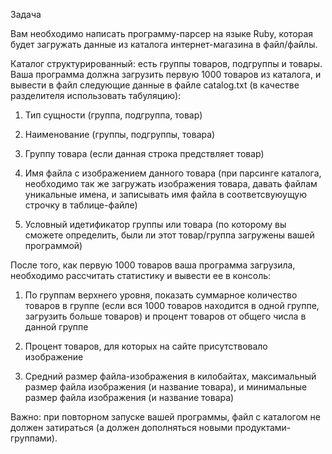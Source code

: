 Задача

Вам необходимо написать программу-парсер на языке Ruby, которая будет загружать данные из каталога интернет-магазина в файл/файлы.

Каталог структурированный: есть группы товаров, подгруппы и товары. Ваша программа должна загрузить первую 1000 товаров из каталога, и вывести в файл следующие данные в файле catalog.txt (в качестве разделителя использовать табуляцию):

1) Тип сущности (группа, подгруппа, товар)

2) Наименование (группы, подгруппы, товара)

2) Группу товара (если данная строка предствляет товар)

3) Имя файла с изображением данного товара (при парсинге каталога, необходимо так же загружать изображения товара, давать файлам уникальные имена, и записывать имя файла в соответсвуюущую строчку в таблице-файле)

4) Условный идетификатор группы или товара (по которому вы сможете определить, были ли этот товар/группа загружены вашей программой)

После того, как первую 1000 товаров ваша программа загрузила, необходимо рассчитать статистику и вывести ее в консоль:

1) По группам верхнего уровня, показать суммарное количество товаров в группе (если вся 1000 товаров находится в одной группе, загрузить больше товаров) и процент товаров от общего числа в данной группе

2) Процент товаров, для которых на сайте присутствовало изображение

3) Средний размер файла-изображения в килобайтах, максимальный размер файла изображения (и название товара), и минимальные размер файла изображения (и название товара)

Важно: при повторном запуске вашей программы, файл с каталогом не должен затираться (а должен дополняться новыми продуктами-группами).

